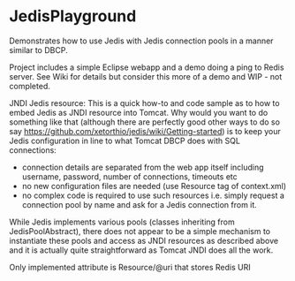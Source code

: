 # JedisPlayground

Demonstrates how to use Jedis with Jedis connection pools in a manner similar to DBCP.

Project includes a simple Eclipse webapp and a demo doing a ping to Redis server. See Wiki for details but consider this more of a demo and WIP - not completed.

JNDI Jedis resource:
This is a quick how-to and code sample as to how to embed Jedis as JNDI resource into Tomcat. Why would you want to do something like that (although there are perfectly good other ways to do so say https://github.com/xetorthio/jedis/wiki/Getting-started) is to keep your Jedis configuration in line to what Tomcat DBCP does with SQL connections:
- connection details are separated from the web app itself including username, password, number of connections, timeouts etc
- no new configuration files are needed (use Resource tag of context.xml)
- no complex code is required to use such resources i.e. simply request a connection pool by name and ask for a Jedis connection from it.

While Jedis implements various pools (classes inheriting from JedisPoolAbstract), there does not appear to be a simple mechanism to instantiate these pools and access as JNDI resources as described above and it is actually quite straightforward as Tomcat JNDI does all the work.

Only implemented attribute is Resource/@uri that stores Redis URI

